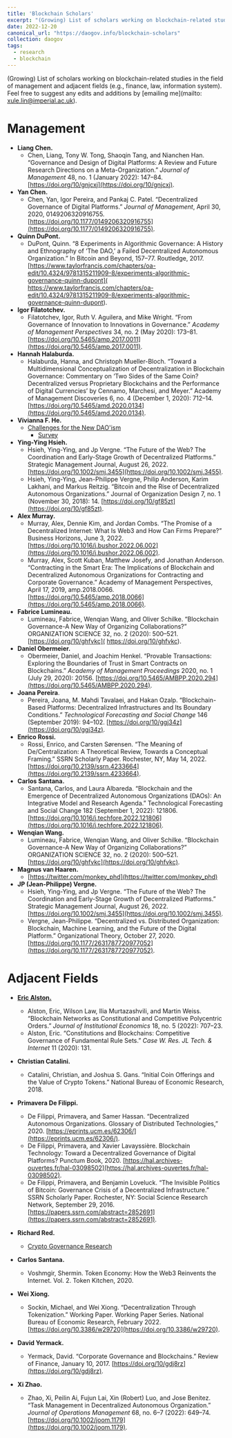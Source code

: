 ```yaml
---
title: 'Blockchain Scholars'
excerpt: "(Growing) List of scholars working on blockchain-related studies in the field of management and adjacent fields (e.g., finance, law, information system). "
date: 2022-12-20
canonical_url: "https://daogov.info/blockchain-scholars"
collection: daogov
tags:
  - research
  - blockchain
---
```


(Growing) List of scholars working on blockchain-related studies in the field of management and adjacent fields (e.g., finance, law, information system). Feel free to suggest any edits and additions by [emailing me](mailto: xule.lin@imperial.ac.uk).

# Management

- **Liang Chen.** 
	- Chen, Liang, Tony W. Tong, Shaoqin Tang, and Nianchen Han. “Governance and Design of Digital Platforms: A Review and Future Research Directions on a Meta-Organization.” *Journal of Management* 48, no. 1 (January 2022): 147–84. [https://doi.org/10/gnjcxj](https://doi.org/10/gnjcxj).
- **Yan Chen.**
  - Chen, Yan, Igor Pereira, and Pankaj C. Patel. “Decentralized Governance of Digital Platforms.” *Journal of Management*, April 30, 2020, 0149206320916755. [https://doi.org/10.1177/0149206320916755](https://doi.org/10.1177/0149206320916755).
- **Quinn DuPont.**
	- DuPont, Quinn. “8 Experiments in Algorithmic Governance: A History and Ethnography of ‘The DAO,’ a Failed Decentralized Autonomous Organization.” In Bitcoin and Beyond, 157–77. Routledge, 2017. [https://www.taylorfrancis.com/chapters/oa-edit/10.4324/9781315211909-8/experiments-algorithmic-governance-quinn-dupont]( https://www.taylorfrancis.com/chapters/oa-edit/10.4324/9781315211909-8/experiments-algorithmic-governance-quinn-dupont).
- **Igor Filatotchev.**
	- Filatotchev, Igor, Ruth V. Aguilera, and Mike Wright. “From Governance of Innovation to Innovations in Governance.” *Academy of Management Perspectives* 34, no. 2 (May 2020): 173–81. [https://doi.org/10.5465/amp.2017.0011](https://doi.org/10.5465/amp.2017.0011).
- **‌Hannah Halaburda.**
	- Halaburda, Hanna, and Christoph Mueller-Bloch. “Toward a Multidimensional Conceptualization of Decentralization in Blockchain Governance: Commentary on ‘Two Sides of the Same Coin? Decentralized versus Proprietary Blockchains and the Performance of Digital Currencies’ by Cennamo, Marchesi, and Meyer.” Academy of Management Discoveries 6, no. 4 (December 1, 2020): 712–14. [https://doi.org/10.5465/amd.2020.0134](https://doi.org/10.5465/amd.2020.0134).
- **Vivianna F. He.** 
	- [Challenges for the New DAO'ism](https://www.linkedin.com/posts/vivianna-f-he-05a41625_dao-governance-openscience-activity-6967471840566853632-UMrs?utm_source=share&utm_medium=member_desktop)
		- [Survey](https://insead.eu.qualtrics.com/jfe/form/SV_5dQqcxHSZZU9AEe)
- **Ying-Ying Hsieh.**
	- Hsieh, Ying-Ying, and Jp Vergne. “The Future of the Web? The Coordination and Early-Stage Growth of Decentralized Platforms.” Strategic Management Journal, August 26, 2022. [https://doi.org/10.1002/smj.3455](https://doi.org/10.1002/smj.3455).
	- Hsieh, Ying-Ying, Jean-Philippe Vergne, Philip Anderson, Karim Lakhani, and Markus Reitzig. “Bitcoin and the Rise of Decentralized Autonomous Organizations.” Journal of Organization Design 7, no. 1 (November 30, 2018): 14. [https://doi.org/10/gf85zt](https://doi.org/10/gf85zt).
- **Alex Murray.**
	- Murray, Alex, Dennie Kim, and Jordan Combs. “The Promise of a Decentralized Internet: What Is Web3 and How Can Firms Prepare?” Business Horizons, June 3, 2022. [https://doi.org/10.1016/j.bushor.2022.06.002](https://doi.org/10.1016/j.bushor.2022.06.002).
	- Murray, Alex, Scott Kuban, Matthew Josefy, and Jonathan Anderson. “Contracting in the Smart Era: The Implications of Blockchain and Decentralized Autonomous Organizations for Contracting and Corporate Governance.” Academy of Management Perspectives, April 17, 2019, amp.2018.0066. [https://doi.org/10.5465/amp.2018.0066](https://doi.org/10.5465/amp.2018.0066).
- **Fabrice Lumineau.**
	- Lumineau, Fabrice, Wenqian Wang, and Oliver Schilke. “Blockchain Governance-A New Way of Organizing Collaborations?” ORGANIZATION SCIENCE 32, no. 2 (2020): 500–521. [https://doi.org/10/ghfvkc]( https://doi.org/10/ghfvkc).
- **Daniel Obermeier.**
	- Obermeier, Daniel, and Joachim Henkel. “Provable Transactions: Exploring the Boundaries of Trust in Smart Contracts on Blockchains.” *Academy of Management Proceedings* 2020, no. 1 (July 29, 2020): 20156. [https://doi.org/10.5465/AMBPP.2020.294](https://doi.org/10.5465/AMBPP.2020.294).
- **Joana Pereira**.
	- Pereira, Joana, M. Mahdi Tavalaei, and Hakan Ozalp. “Blockchain-Based Platforms: Decentralized Infrastructures and Its Boundary Conditions.” *Technological Forecasting and Social Change* 146 (September 2019): 94–102. [https://doi.org/10/ggj34z](https://doi.org/10/ggj34z).
- **Enrico Rossi.**
	- Rossi, Enrico, and Carsten Sørensen. “The Meaning of De/Centralization: A Theoretical Review, Towards a Conceptual Framing.” SSRN Scholarly Paper. Rochester, NY, May 14, 2022. [https://doi.org/10.2139/ssrn.4233664](https://doi.org/10.2139/ssrn.4233664).
- **Carlos Santana.**
	- Santana, Carlos, and Laura Albareda. “Blockchain and the Emergence of Decentralized Autonomous Organizations (DAOs): An Integrative Model and Research Agenda.” Technological Forecasting and Social Change 182 (September 1, 2022): 121806. [https://doi.org/10.1016/j.techfore.2022.121806](https://doi.org/10.1016/j.techfore.2022.121806).
- **Wenqian Wang.**
	- Lumineau, Fabrice, Wenqian Wang, and Oliver Schilke. “Blockchain Governance-A New Way of Organizing Collaborations?” ORGANIZATION SCIENCE 32, no. 2 (2020): 500–521. [https://doi.org/10/ghfvkc](https://doi.org/10/ghfvkc).
- **Magnus van Haaren.**
	- [https://twitter.com/monkey_phd](https://twitter.com/monkey_phd)
- **JP (Jean-Philippe) Vergne.**
	- Hsieh, Ying-Ying, and Jp Vergne. “The Future of the Web? The Coordination and Early-Stage Growth of Decentralized Platforms.” Strategic Management Journal, August 26, 2022. [https://doi.org/10.1002/smj.3455](https://doi.org/10.1002/smj.3455).
	- Vergne, Jean-Philippe. “Decentralized vs. Distributed Organization: Blockchain, Machine Learning, and the Future of the Digital Platform.” Organizational Theory, October 27, 2020. [https://doi.org/10.1177/2631787720977052](https://doi.org/10.1177/2631787720977052).



# Adjacent Fields

- [**Eric Alston.**](https://www.colorado.edu/business/leeds-directory/faculty/eric-c-alston)
	- Alston, Eric, Wilson Law, Ilia Murtazashvili, and Martin Weiss. “Blockchain Networks as Constitutional and Competitive Polycentric Orders.” *Journal of Institutional Economics* 18, no. 5 (2022): 707–23.
	- Alston, Eric. “Constitutions and Blockchains: Competitive Governance of Fundamental Rule Sets.” *Case W. Res. JL Tech. & Internet* 11 (2020): 131.
	
- **Christian Catalini.**
  - Catalini, Christian, and Joshua S. Gans. “Initial Coin Offerings and the Value of Crypto Tokens.” National Bureau of Economic Research, 2018.
- **Primavera De Filippi.**
  - De Filippi, Primavera, and Samer Hassan. “Decentralized Autonomous Organizations. Glossary of Distributed Technologies,” 2020. [https://eprints.ucm.es/62306/](https://eprints.ucm.es/62306/).
  - De Filippi, Primavera, and Xavier Lavayssière. Blockchain Technology: Toward a Decentralized Governance of Digital Platforms? Punctum Book, 2020. [https://hal.archives-ouvertes.fr/hal-03098502](https://hal.archives-ouvertes.fr/hal-03098502).
  - De Filippi, Primavera, and Benjamin Loveluck. “The Invisible Politics of Bitcoin: Governance Crisis of a Decentralized Infrastructure.” SSRN Scholarly Paper. Rochester, NY: Social Science Research Network, September 29, 2016. [https://papers.ssrn.com/abstract=2852691](https://papers.ssrn.com/abstract=2852691).
- **Richard Red.**
  - [Crypto Governance Research](https://www.blockcommons.red/crypto-governance-research/overviews/)

- **Carlos Santana.**
  - Voshmgir, Shermin. Token Economy: How the Web3 Reinvents the Internet. Vol. 2. Token Kitchen, 2020.
- **Wei Xiong.**
  - Sockin, Michael, and Wei Xiong. “Decentralization Through Tokenization.” Working Paper. Working Paper Series. National Bureau of Economic Research, February 2022. [https://doi.org/10.3386/w29720](https://doi.org/10.3386/w29720).

- **‌David Yermack.**
  - Yermack, David. “Corporate Governance and Blockchains.” Review of Finance, January 10, 2017. [https://doi.org/10/gdj8rz](https://doi.org/10/gdj8rz).
- **Xi Zhao.**
  - Zhao, Xi, Peilin Ai, Fujun Lai, Xin (Robert) Luo, and Jose Benitez. “Task Management in Decentralized Autonomous Organization.” *Journal of Operations Management* 68, no. 6–7 (2022): 649–74. [https://doi.org/10.1002/joom.1179](https://doi.org/10.1002/joom.1179).

